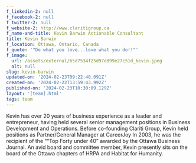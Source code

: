 ```yaml
---
f_linkedin-2: null
f_facebook-2: null
f_twitter-2: null
f_website-2: http://www.claritigroup.ca
f_name-and-title: Kevin Barwin Actionable Consultant
title: Kevin Barwin
f_location: Ottawa, Ontario, Canada
f_quote: '"Do what you love...love what you do!!"'
f_image:
  url: /assets/external/65d7534f25d97e899e27c51d_kevin.jpeg
  alt: null
slug: kevin-barwin
updated-on: '2024-02-23T09:22:48.091Z'
created-on: '2024-02-22T13:59:43.992Z'
published-on: '2024-02-23T10:30:09.129Z'
layout: '[team].html'
tags: team
---
```


Kevin has over 20 years of business experience as a leader and entrepreneur, having held several senior management positions in Business Development and Operations. Before co-founding Clariti Group, Kevin held positions as Partner/General Manager at CareerJoy In 2003, he was the recipient of the ““Top Forty under 40” awarded by the Ottawa Business Journal. An avid board and committee member, Kevin presently sits on the board of the Ottawa chapters of HRPA and Habitat for Humanity.
